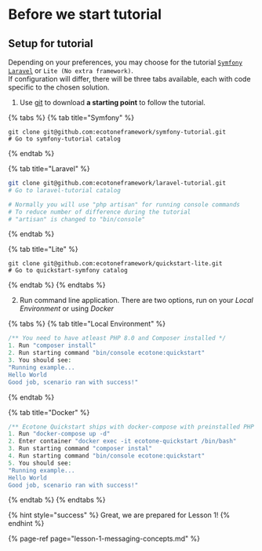 # Before we start tutorial

## Setup for tutorial

Depending on your preferences, you may choose for the tutorial [`Symfony`](https://symfony.com/)  [`Laravel`](https://laravel.com/) or `Lite (No extra framework)`.  
If configuration will differ, there will be three tabs available, each with code specific to the chosen solution.

1. Use [git](https://git-scm.com) to download  **a starting point** to follow the tutorial.

{% tabs %}
{% tab title="Symfony" %}
```
git clone git@github.com:ecotoneframework/symfony-tutorial.git
# Go to symfony-tutorial catalog
```
{% endtab %}

{% tab title="Laravel" %}
```bash
git clone git@github.com:ecotoneframework/laravel-tutorial.git
# Go to laravel-tutorial catalog

# Normally you will use "php artisan" for running console commands
# To reduce number of difference during the tutorial
# "artisan" is changed to "bin/console"
```
{% endtab %}

{% tab title="Lite" %}
```
git clone git@github.com:ecotoneframework/quickstart-lite.git
# Go to quickstart-symfony catalog
```
{% endtab %}
{% endtabs %}

2. Run command line application. There are two options, run on your _Local Environment_ or using _Docker_

{% tabs %}
{% tab title="Local Environment" %}
```php
/** You need to have atleast PHP 8.0 and Composer installed */
1. Run "composer install" 
2. Run starting command "bin/console ecotone:quickstart"
3. You should see:
"Running example...
Hello World
Good job, scenario ran with success!"
```
{% endtab %}

{% tab title="Docker" %}
```php
/** Ecotone Quickstart ships with docker-compose with preinstalled PHP 8.0 */
1. Run "docker-compose up -d"
2. Enter container "docker exec -it ecotone-quickstart /bin/bash"
3. Run starting command "composer instal"
4. Run starting command "bin/console ecotone:quickstart"
5. You should see:
"Running example...
Hello World
Good job, scenario ran with success!"
```
{% endtab %}
{% endtabs %}

{% hint style="success" %}
Great, we are prepared for Lesson 1!
{% endhint %}

{% page-ref page="lesson-1-messaging-concepts.md" %}

